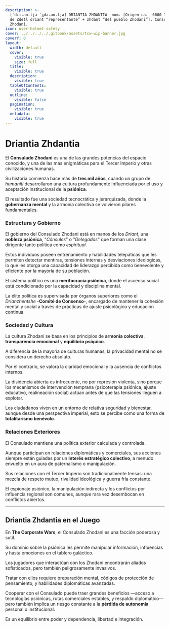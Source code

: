 ```yaml
---
description: >-
  [ˈdɾi.an.tja ˈʒdə.an.tja] DRIANTIA ZHDANTIA –nom. [Origen ca. -6000 Imperial,
  de Zdetl driant “representante” + zhdant “del pueblo Zhodani”]. Consulado
  Zhodani.
icon: user-helmet-safety
cover: ../../../../.gitbook/assets/tcw-wip-banner.jpg
coverY: 0
layout:
  width: default
  cover:
    visible: true
    size: full
  title:
    visible: true
  description:
    visible: true
  tableOfContents:
    visible: true
  outline:
    visible: false
  pagination:
    visible: true
  metadata:
    visible: true
---
```


# Driantia Zhdantia

El **Consulado Zhodani** es una de las grandes potencias del espacio conocido, y una de las más enigmáticas para el Tercer Imperio y otras civilizaciones humanas.

Su historia comienza hace más de **tres mil años**, cuando un grupo de _humaniti_ desarrollaron una cultura profundamente influenciada por el uso y aceptación institucional de la **psiónica**.

El resultado fue una sociedad tecnocrática y jerarquizada, donde la **gobernanza mental** y la armonía colectiva se volvieron pilares fundamentales.

### Estructura y Gobierno

El gobierno del Consulado Zhodani está en manos de los _Driant_, una **nobleza psiónica**, "_Cónsules_" o "_Delegados_" que forman una clase dirigente tanto política como _espiritual_.

Estos individuos poseen entrenamiento y habilidades telepáticas que les permiten detectar mentiras, tensiones internas y desviaciones ideológicas, lo que les otorga una capacidad de liderazgo percibida como benevolente y eficiente por la mayoría de su población.

El sistema político es una **meritocracia psiónica**, donde el ascenso social está condicionado por la capacidad y disciplina mental.

La élite política es supervisada por órganos superiores como el _Drianzhentshe_ -**Comité de Consenso**-, encargado de mantener la cohesión mental y social a través de prácticas de ajuste psicológico y educación continua.

### Sociedad y Cultura

La cultura Zhodani se basa en los principios de **armonía colectiva**, **transparencia emocional** y **equilibrio psíquico**.

A diferencia de la mayoría de culturas humanas, la privacidad mental no se considera un derecho absoluto.

Por el contrario, se valora la claridad emocional y la ausencia de conflictos internos.

La disidencia abierta es infrecuente, no por represión violenta, sino porque los mecanismos de intervención temprana (psicoterapia psiónica, ajuste educativo, realineación social) actúan antes de que las tensiones lleguen a explotar.

Los ciudadanos viven en un entorno de relativa seguridad y bienestar, aunque desde una perspectiva imperial, esto se percibe como una forma de **totalitarismo benévolo**.

### Relaciones Exteriores

El Consulado mantiene una política exterior calculada y controlada.

Aunque participan en relaciones diplomáticas y comerciales, sus acciones siempre están guiadas por un **interés estratégico colectivo**, a menudo envuelto en un aura de paternalismo o manipulación.

Sus relaciones con el Tercer Imperio son tradicionalmente tensas: una mezcla de respeto mutuo, rivalidad ideológica y guerra fría constante.

El espionaje psiónico, la manipulación indirecta y los conflictos por influencia regional son comunes, aunque rara vez desembocan en conflictos abiertos.

***

## Driantia Zhdantia en el Juego

En **The Corporate Wars**, el Consulado Zhodani es una facción poderosa y sutil.

Su dominio sobre la psiónica les permite manipular información, influencias y hasta emociones en el tablero galáctico.

Los jugadores que interactúan con los Zhodani encontrarán aliados sofisticados, pero también peligrosamente invasivos.

Tratar con ellos requiere preparación mental, códigos de protección de pensamiento, y habilidades diplomáticas avanzadas.

Cooperar con el Consulado puede traer grandes beneficios —acceso a tecnologías psiónicas, rutas comerciales estables, y respaldo diplomático— pero también implica un riesgo constante a la **pérdida de autonomía** personal o institucional.

Es un equilibrio entre poder y dependencia, libertad e integración.

